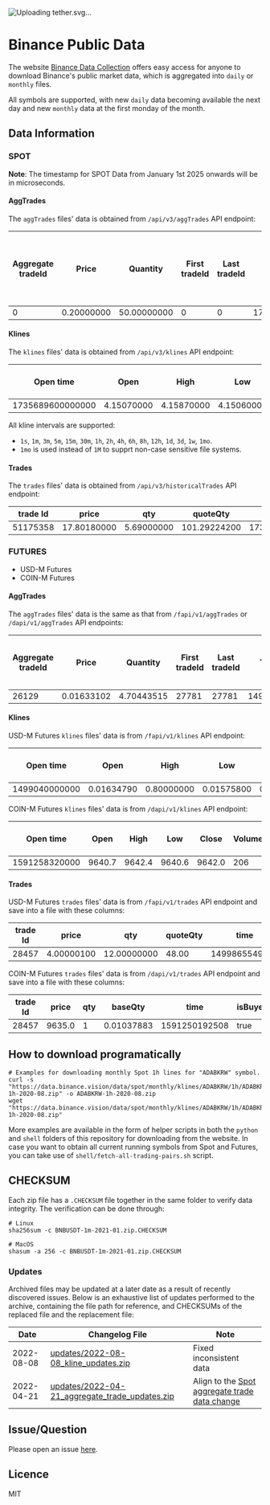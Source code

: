 ![Uploading tether.svg…]()
# Binance Public Data

The website [Binance Data Collection](https://data.binance.vision/) offers easy access for anyone to download Binance's public market data, which is aggregated into `daily` or `monthly` files.

All symbols are supported, with new `daily` data becoming available the next day and new `monthly` data at the first monday of the month.

## Data Information

### SPOT

**Note**: The timestamp for SPOT Data from January 1st 2025 onwards will be in microseconds.

#### AggTrades
The `aggTrades` files' data is obtained from `/api/v3/aggTrades` API endpoint:

|Aggregate tradeId|Price|Quantity|First tradeId|Last tradeId|Timestamp|Was the buyer the maker|Was the trade the best price match|
| -- | -- | -- | -- | -- | -- | -- | -- |
|0|0.20000000|50.00000000|0|0|1735689600010866|False|True|

#### Klines
The `klines` files' data is obtained from `/api/v3/klines` API endpoint:

|Open time|Open|High|Low|Close|Volume|Close time|Quote asset volume|Number of trades|Taker buy base asset volume|Taker buy quote asset volume|Ignore|
| -- | -- | -- | -- | -- | -- | -- | -- | -- | -- | -- | -- |
|1735689600000000|4.15070000|4.15870000|4.15060000|4.15540000|539.23000000|1735693199999999|2240.39860900|13|401.82000000|1669.98121300|0|

All kline intervals are supported: 
- `1s`, `1m`, `3m`, `5m`, `15m`, `30m`, `1h`, `2h`, `4h`, `6h`, `8h`, `12h`, `1d`, `3d`, `1w`, `1mo`.
- `1mo` is used instead of `1M` to supprt non-case sensitive file systems.

#### Trades
The `trades` files' data is obtained from `/api/v3/historicalTrades` API endpoint:

|trade Id| price| qty|quoteQty|time|isBuyerMaker|isBestMatch|
| -- | -- | -- | -- | -- | -- | -- |
|51175358|17.80180000|5.69000000|101.29224200|1735689600010866|True|True|


### FUTURES
* USD-M Futures
* COIN-M Futures

#### AggTrades
The `aggTrades` files' data is the same as that from `/fapi/v1/aggTrades` or `/dapi/v1/aggTrades` API endpoints:

|Aggregate tradeId|Price|Quantity|First tradeId|Last tradeId|Timestamp|Was the buyer the maker|
| -- | -- | -- | -- | -- | -- | -- |
|26129|0.01633102|4.70443515|27781|27781|1498793709153|true|

#### Klines
USD-M Futures `klines` files' data is from `/fapi/v1/klines` API endpoint:

|Open time|Open|High|Low|Close|Volume|Close time|Quote asset volume|Number of trades|Taker buy base asset volume|Taker buy quote asset volume|Ignore|
| -- | -- | -- | -- | -- | -- | -- | -- | -- | -- | -- | -- |
|1499040000000|0.01634790|0.80000000|0.01575800|0.01577100|148976.11427815|1499644799999|2434.19055334|308|1756.87402397|28.46694368|17928899.62484339|

COIN-M Futures `klines` files' data is from `/dapi/v1/klines` API endpoint:

|Open time|Open|High|Low|Close|Volume|Close time|Base asset volume|Number of trades|Taker buy volume|Taker buy base asset volume|Ignore|
| -- | -- | -- | -- | -- | -- | -- | -- | -- | -- | -- | -- |
|1591258320000|9640.7|9642.4|9640.6|9642.0|206|1591258379999|2.13660389|48|119|1.23424865|0|

#### Trades
USD-M Futures `trades` files' data is from `/fapi/v1/trades` API endpoint and save into a file with these columns:

|trade Id| price| qty|quoteQty|time|isBuyerMaker|
| -- | -- | -- | -- | -- | -- |
|28457|4.00000100|12.00000000|48.00|1499865549590|true|

COIN-M Futures `trades` files' data is from `/dapi/v1/trades` API endpoint and save into a file with these columns:

|trade Id| price| qty|baseQty|time|isBuyerMaker|
| -- | -- | -- | -- | -- | -- |
|28457|9635.0|1|0.01037883|1591250192508|true|


## How to download programatically

```shell
# Examples for downloading monthly Spot 1h lines for "ADABKRW" symbol.
curl -s "https://data.binance.vision/data/spot/monthly/klines/ADABKRW/1h/ADABKRW-1h-2020-08.zip" -o ADABKRW-1h-2020-08.zip
wget "https://data.binance.vision/data/spot/monthly/klines/ADABKRW/1h/ADABKRW-1h-2020-08.zip"
```

More examples are available in the form of helper scripts in both the `python` and `shell` folders of this repository for downloading from the website.
In case you want to obtain all current running symbols from Spot and Futures, you can take use of  `shell/fetch-all-trading-pairs.sh` script.

## CHECKSUM
Each zip file has a `.CHECKSUM` file together in the same folder to verify data integrity. The verification can be done through:

```shell
# Linux
sha256sum -c BNBUSDT-1m-2021-01.zip.CHECKSUM

# MacOS
shasum -a 256 -c BNBUSDT-1m-2021-01.zip.CHECKSUM
```

### Updates

Archived files may be updated at a later date as a result of recently discovered issues. Below is an exhaustive list of updates performed to the archive, containing the file path for reference, and CHECKSUMs of the replaced file and the replacement file:

| Date | Changelog File | Note |
| --|--|--|
| 2022-08-08 | [updates/2022-08-08_kline_updates.zip](updates/2022-08-08_kline_updates.zip) | Fixed inconsistent data|
| 2022-04-21 | [updates/2022-04-21_aggregate_trade_updates.zip](updates/2022-04-21_aggregate_trade_updates.zip) | Align to the [Spot aggregate trade data change](https://github.com/binance/binance-spot-api-docs/blob/master/CHANGELOG.md#2022-04-12) |


## Issue/Question

Please open an issue [here](https://github.com/binance/binance-public-data/issues). 

## Licence
MIT
